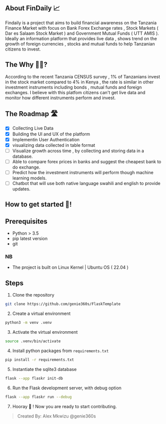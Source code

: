 ## About FinDaily 📈

Findaily is a project that aims to build financial awareness on the Tanzania Finance Market with focus on Bank Forex Exchange rates , Stock Markets ( Dar es Salaam Stock Market ) and Government Mutual Funds ( UTT AMIS ). Ideally an information platform that provides live data , shows trend on the growth of foreign currencies , stocks and mutual funds to help Tanzanian citizens to invest.

## The Why 🤔💭?

According to the recent Tanzania CENSUS survey , 1% of Tanzanians invest in the stock market compared to 4% in Kenya , the rate is similar in other investment instruments including bonds , mutual funds and foreign exchanges. I believe with this platfom citizens can't get live data and monitor how different instruments perform and invest. 

## The Roadmap 🛣️
- [x] Collecting Live Data
- [x] Building the UI and UX of the platform
- [x] Implementin User Authentication
- [x] visualizing data collected in table format
- [ ] Visualize growth across time , by collecting and storing data in a database.
- [ ] Able to compare forex prices in banks and suggest the cheapest bank to do exchange.
- [ ] Predict how the investment instruments will perform though machine learning models.
- [ ] Chatbot that will use both native language swahili and english to provide updates.

## How to get started 🚀!

## Prerequisites
- Python > 3.5
- pip latest version
- git 

### NB
- The project is built on Linux Kernel | Ubuntu OS ( 22.04 )

## Steps

1. Clone the repository
```bash
git clone https://github.com/genie360s/FlaskTemplate
```
2. Create a virtual environment
```bash
python3 -m venv .venv
```
3. Activate the virtual environment
```bash
source .venv/bin/activate
```
4. Install python packages from ```requirements.txt```
```bash
pip install -r requirements.txt
```
5. Instantiate the sqlite3 database
```bash
flask --app flaskr init-db
```
6. Run the Flask development server, with debug option
```bash
flask --app flaskr run --debug
```
7. Hooray 🚀 ! Now you are ready to start contributing.

> Created By: Alex Mkwizu @genie360s

